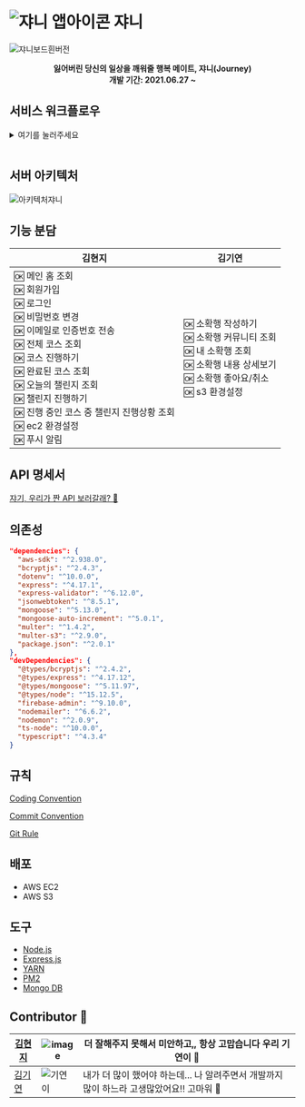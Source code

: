 # ![쟈니 앱아이콘](https://user-images.githubusercontent.com/49138331/125876222-8358a101-b852-4a58-a4aa-bbe3c9ce66c8.png) 쟈니

![쟈니보드흰버전](https://user-images.githubusercontent.com/49138331/125876211-024c6a84-22fd-4143-9e20-ca46efda386d.png)

<center style="bold">
	<b>잃어버린 당신의 일상을 깨워줄 행복 메이트, 쟈니(Journey)</b><br/>
  <b>개발 기간: 2021.06.27 ~</b>
</center>



## 서비스 워크플로우

<details>
<summary>여기를 눌러주세요</summary>
<div markdown="1">       

![image](https://user-images.githubusercontent.com/49138331/125944790-e569db0f-2c90-4bd9-b794-2013aed9f583.png)
![image](https://user-images.githubusercontent.com/49138331/125945498-9ed49a36-ad20-40e4-b0dd-63ed206e4b8b.png)
![image](https://user-images.githubusercontent.com/49138331/125945534-fec6a7d8-910f-4e20-a186-d1ce6ec7632d.png)
![image](https://user-images.githubusercontent.com/49138331/125945560-2004aa42-ca9b-4d5d-8809-7390c28aee49.png)
![image](https://user-images.githubusercontent.com/49138331/125945580-5211cd2f-feee-4cd5-956d-f795a73e10ed.png)
![image](https://user-images.githubusercontent.com/49138331/125945599-c1fdfd14-5bd8-4e7f-be5e-096bf12d6b6b.png)
![image](https://user-images.githubusercontent.com/49138331/125945626-935f249e-c64d-4338-be83-831956a41e37.png)
![image](https://user-images.githubusercontent.com/49138331/125945652-6b45ffc0-72d2-4f06-8bf7-cf93fb797f48.png)
![image](https://user-images.githubusercontent.com/49138331/125945680-3a8522d8-8cd7-43ce-8950-4ffebb7f647d.png)
![image](https://user-images.githubusercontent.com/49138331/125945704-37d29193-0595-4926-830f-5df2d91b71e9.png)


</div>
</details>
<br/>

## 서버 아키텍처

![아키텍처쟈니](https://user-images.githubusercontent.com/49138331/125946680-985557a8-694f-4f49-aae2-400dcc30267c.png)


## 기능 분담

| 김현지                                                       | 김기연                                                       |
| ------------------------------------------------------------ | ------------------------------------------------------------ |
| 🆗 메인 홈 조회<br />🆗 회원가입<br />🆗 로그인<br />🆗 비밀번호 변경<br />🆗 이메일로 인증번호 전송<br />🆗 전체 코스 조회<br />🆗 코스 진행하기<br />🆗 완료된 코스 조회<br />🆗 오늘의 챌린지 조회<br />🆗 챌린지 진행하기<br />🆗 진행 중인 코스 중 챌린지 진행상황 조회<br />🆗 ec2 환경설정<br />🆗 푸시 알림 | 🆗 소확행 작성하기<br />🆗 소확행 커뮤니티 조회<br />🆗 내 소확행 조회<br />🆗 소확행 내용 상세보기<br />🆗 소확행 좋아요/취소<br />🆗 s3 환경설정 |



## API 명세서

[쟈기, 우리가 짠 API 보러갈래? 💋](http://3.36.55.247:5000/apidoc)



## 의존성

```json
"dependencies": {
  "aws-sdk": "^2.938.0",
  "bcryptjs": "^2.4.3",
  "dotenv": "^10.0.0",
  "express": "^4.17.1",
  "express-validator": "^6.12.0",
  "jsonwebtoken": "^8.5.1",
  "mongoose": "^5.13.0",
  "mongoose-auto-increment": "^5.0.1",
  "multer": "^1.4.2",
  "multer-s3": "^2.9.0",
  "package.json": "^2.0.1"
},
"devDependencies": {
  "@types/bcryptjs": "^2.4.2",
  "@types/express": "^4.17.12",
  "@types/mongoose": "^5.11.97",
  "@types/node": "^15.12.5",
  "firebase-admin": "^9.10.0",
  "nodemailer": "^6.6.2",
  "nodemon": "^2.0.9",
  "ts-node": "^10.0.0",
  "typescript": "^4.3.4"
}
```



## 규칙

[Coding Convention](https://github.com/team-journey/journey-server/blob/develop/rules/Coding%20Convention.md)

[Commit Convention](https://github.com/team-journey/journey-server/blob/develop/rules/Commit%20Convention.md)

[Git Rule](https://github.com/team-journey/journey-server/blob/develop/rules/Git%20Rule.md)



## 배포

- AWS EC2
- AWS S3



## 도구

- [Node.js](https://github.com/nodejs/node)
- [Express.js](http://expressjs.com/)
- [YARN](https://yarnpkg.com/)
- [PM2](https://pm2.keymetrics.io/)
- [Mongo DB](https://www.mongodb.com/)



## Contributor 🖤

| [김현지](https://github.com/khyunjiee) | ![image](https://user-images.githubusercontent.com/49138331/125947026-3a7e15de-00b9-4ff0-b3f9-fe55ac013b0e.png) | 더 잘해주지 못해서 미안하고,, 항상 고맙습니다 우리 기연이 🖤  |
| -------------------------------------- | ------------------------------------------------------------ | ------------------------------------------------------------ |
| [김기연](https://github.com/gamza55)   | ![기연이](https://user-images.githubusercontent.com/49138331/125946899-0d267268-c561-420b-996b-4578354a6b58.png) | 내가 더 많이 했어야 하는데... 나 알려주면서 개발까지 많이 하느라 고생많았어요!! 고마워 🖤 |

